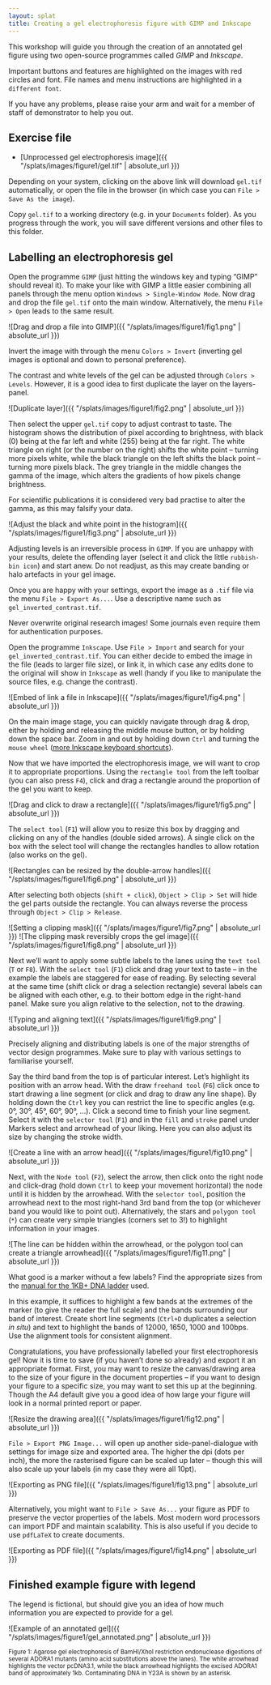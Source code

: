 ```yaml
---
layout: splat
title: Creating a gel electrophoresis figure with GIMP and Inkscape
---
```


This workshop will guide you through the creation of an annotated gel figure using two open-source programmes called *GIMP* and *Inkscape*.

Important buttons and features are highlighted on the images with red circles and font. File names and menu instructions are highlighted in a `different font`.

If you have any problems, please raise your arm and wait for a member of staff of demonstrator to help you out.

## Exercise file

* [Unprocessed gel electrophoresis image]({{ "/splats/images/figure1/gel.tif" | absolute_url }})

Depending on your system, clicking on the above link will download `gel.tif` automatically, or open the file in the browser (in which case you can `File > Save As the image`).

Copy `gel.tif` to a working directory (e.g. in your `Documents` folder). As you progress through the work, you will save different versions and other files to this folder.

## Labelling an electrophoresis gel

Open the programme `GIMP` (just hitting the windows key and typing “GIMP” should reveal it). To make your like with GIMP a little easier combining all panels through the menu option `Windows > Single-Window Mode`. Now drag and drop the file `gel.tif` onto the main window. Alternatively, the menu `File > Open` leads to the same result. 

![Drag and drop a file into GIMP]({{ "/splats/images/figure1/fig1.png" | absolute_url }})

Invert the image with through the menu `Colors > Invert` (inverting gel images is optional and down to personal preference).

The contrast and white levels of the gel can be adjusted through `Colors > Levels`. However, it is a good idea to first duplicate the layer on the layers-panel.

![Duplicate layer]({{ "/splats/images/figure1/fig2.png" | absolute_url }})

Then select the upper `gel.tif` copy to adjust contrast to taste. The histogram shows the distribution of pixel according to brightness, with black (0) being at the far left and white (255) being at the far right. The white triangle on right (or the number on the right) shifts the white point – turning more pixels white, while the black triangle on the left shifts the black point – turning more pixels black. The grey triangle in the middle changes the gamma of the image, which alters the gradients of how pixels change brightness.

<p class="message">For scientific publications it is considered very bad practise to alter the gamma, as this may falsify your data.</p>

![Adjust the black and white point in the histogram]({{ "/splats/images/figure1/fig3.png" | absolute_url }})

Adjusting levels is an irreversible process in `GIMP`. If you are unhappy with your results, delete the offending layer (select it and click the little `rubbish-bin icon`) and start anew. Do not readjust, as this may create banding or halo artefacts in your gel image.

Once you are happy with your settings, export the image as a `.tif` file via the menu `File > Export As...`. Use a descriptive name such as `gel_inverted_contrast.tif`.

<p class="message">Never overwrite original research images! Some journals even require them for authentication purposes.</p>

Open the programme `Inkscape`. Use `File > Import` and search for your `gel_inverted_contrast.tif`. You can either decide to embed the image in the file (leads to larger file size), or link it, in which case any edits done to the original will show in `Inkscape` as well (handy if you like to manipulate the source files, e.g. change the contrast).

![Embed of link a file in Inkscape]({{ "/splats/images/figure1/fig4.png" | absolute_url }})

On the main image stage, you can quickly navigate through drag & drop, either by holding and releasing the middle mouse button, or by holding down the space bar. Zoom in and out by holding down `Ctrl` and turning the `mouse wheel` ([more Inkscape keyboard shortcuts](https://inkscape.org/en/doc/keys045.html)).

Now that we have imported the electrophoresis image, we will want to crop it to appropriate proportions. Using the `rectangle tool` from the left toolbar (you can also press `F4`), click and drag a rectangle around the proportion of the gel you want to keep.

![Drag and click to draw a rectangle]({{ "/splats/images/figure1/fig5.png" | absolute_url }})

The `select tool` (`F1`) will allow you to resize this box by dragging and clicking on any of the handles (double sided arrows). A single click on the box with the select tool will change the rectangles handles to allow rotation (also works on the gel).

![Rectangles can be resized by the double-arrow handles]({{ "/splats/images/figure1/fig6.png" | absolute_url }})

After selecting both objects (`shift + click`), `Object > Clip > Set` will hide the gel parts outside the rectangle. You can always reverse the process through `Object > Clip > Release`.

![Setting a clipping mask]({{ "/splats/images/figure1/fig7.png" | absolute_url }})
![The clipping mask reversibly crops the gel image]({{ "/splats/images/figure1/fig8.png" | absolute_url }})
 
Next we’ll want to apply some subtle labels to the lanes using the `text tool` (`T` or `F8`). With the `select tool` (`F1`) click and drag your text to taste – in the example the labels are staggered for ease of reading. By selecting several at the same time (shift click or drag a selection rectangle) several labels can be aligned with each other, e.g. to their bottom edge in the right-hand panel. Make sure you align relative to the selection, not to the drawing.

![Typing and aligning text]({{ "/splats/images/figure1/fig9.png" | absolute_url }})

Precisely aligning and distributing labels is one of the major strengths of vector design programmes. Make sure to play with various settings to familiarise yourself.

Say the third band from the top is of particular interest. Let’s highlight its position with an arrow head. With the draw `freehand tool` (`F6`) click once to start drawing a line segment (or click and drag to draw any line shape). By holding down the `Ctrl` key you can restrict the line to specific angles (e.g. 0°, 30°, 45°, 60°, 90°, …). Click a second time to finish your line segment. Select it with the `selector tool` (`F1`) and in the `fill` and `stroke` panel under Markers select and arrowhead of your liking. Here you can also adjust its size by changing the stroke width.

![Create a line with an arrow head]({{ "/splats/images/figure1/fig10.png" | absolute_url }})

Next, with the `Node tool` (`F2`), select the arrow, then click onto the right node and click-drag (hold down `Ctrl` to keep your movement horizontal) the node until it is hidden by the arrowhead. With the `selector tool`, position the arrowhead next to the most right-hand 3rd band from the top (or whichever band you would like to point out). Alternatively, the stars and `polygon tool` (`*`) can create very simple triangles (corners set to 3!) to highlight information in your images.

![The line can be hidden within the arrowhead, or the polygon tool can create a triangle arrowhead]({{ "/splats/images/figure1/fig11.png" | absolute_url }})

What good is a marker without a few labels? Find the appropriate sizes from the [manual for the 1KB+ DNA ladder](https://tools.thermofisher.com/content/sfs/manuals/1Kb_Plus_DNA_ladder_man.pdf) used. 

In this example, it suffices to highlight a few bands at the extremes of the marker (to give the reader the full scale) and the bands surrounding our band of interest. Create short line segments (`Ctrl+D` duplicates a selection *in situ*) and text to highlight the bands of 12000, 1650, 1000 and 100bps. Use the alignment tools for consistent alignment.

Congratulations, you have professionally labelled your first electrophoresis gel! Now it is time to save (if you haven’t done so already) and export it an appropriate format. First, you may want to resize the canvas/drawing area to the size of your figure in the document properties – if you want to design your figure to a specific size, you may want to set this up at the beginning. Though the A4 default give you a good idea of how large your figure will look in a normal printed report or paper.

![Resize the drawing area]({{ "/splats/images/figure1/fig12.png" | absolute_url }})

`File > Export PNG Image...` will open up another side-panel-dialogue with settings for image size and exported area. The higher the dpi (dots per inch), the more the rasterised figure can be scaled up later – though this will also scale up your labels (in my case they were all 10pt).

![Exporting as PNG file]({{ "/splats/images/figure1/fig13.png" | absolute_url }})

Alternatively, you might want to `File > Save As...` your figure as PDF to preserve the vector properties of the labels. Most modern word processors can import PDF and maintain scalability. This is also useful if you decide to use `pdfLaTeX` to create documents.

![Exporting as PDF file]({{ "/splats/images/figure1/fig14.png" | absolute_url }})
 
## Finished example figure with legend

The legend is fictional, but should give you an idea of how much information you are expected to provide for a gel.

![Example of an annotated gel]({{ "/splats/images/figure1/gel_annotated.png" | absolute_url }})

<small>Figure 1: Agarose gel electrophoresis of BamHI/XhoI restriction endonuclease digestions of several ADORA1 mutants (amino acid substitutions above the lanes). The white arrowhead highlights the vector pcDNA3.1, while the black arrowhead highlights the excised ADORA1 band of approximately 1kb. Contaminating DNA in Y23A is shown by an asterisk.</small>
